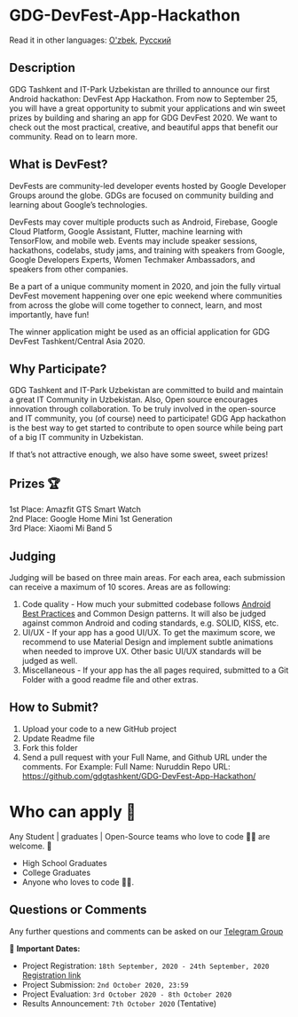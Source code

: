 # GDG-DevFest-App-Hackathon
Read it in other languages: [O'zbek](./Readme.uz.md), [Русский](./Readme.ru.md)

## Description
GDG Tashkent and IT-Park Uzbekistan are thrilled to announce our first Android hackathon: DevFest App Hackathon. From now to September 25, you will have a great opportunity to submit your applications and win sweet prizes by building and sharing an app for GDG DevFest 2020. We want to check out the most practical, creative, and beautiful apps that benefit our community. Read on to learn more. 

## What is DevFest?
DevFests are community-led developer events hosted by Google Developer Groups around the globe. GDGs are focused on community building and learning about Google’s technologies. 

DevFests may cover multiple products such as Android, Firebase, Google Cloud Platform, Google Assistant, Flutter, machine learning with TensorFlow, and mobile web. Events may include speaker sessions, hackathons, codelabs, study jams, and training with speakers from Google, Google Developers Experts, Women Techmaker Ambassadors, and speakers from other companies.

Be a part of a unique community moment in 2020, and join the fully virtual DevFest movement happening over one epic weekend where communities from across the globe will come together to connect, learn, and most importantly, have fun! 

The winner application might be used as an official application for GDG DevFest Tashkent/Central Asia 2020. 

## Why Participate?
GDG Tashkent and IT-Park Uzbekistan are committed to build and maintain a great IT Community in Uzbekistan. Also, Open source encourages innovation through collaboration. To be truly involved in the open-source and IT community, you (of course) need to participate! GDG App hackathon is the best way to get started to contribute to open source while being part of a big IT community in Uzbekistan. 

If that’s not attractive enough, we also have some sweet, sweet prizes!

## **Prizes** 🏆
1st Place: Amazfit GTS Smart Watch\
2nd Place: Google Home Mini 1st Generation\
3rd Place: Xiaomi Mi Band 5

## Judging
Judging will be based on three main areas. For each area, each submission can receive a maximum of 10 scores. Areas are as following: 
1. Code quality - How much your submitted codebase follows [Android Best Practices](https://developer.android.com/distribute/best-practices) and Common Design patterns. It will also be judged against common Android and coding standards, e.g. SOLID, KISS, etc. 
2. UI/UX - If your app has a good UI/UX. To get the maximum score, we recommend to use Material Design and implement subtle animations when needed to improve UX. Other basic UI/UX standards will be judged as well.
3. Miscellaneous - If your app has the all pages required, submitted to a Git Folder with a good readme file and other extras.

 
## How to Submit?
1. Upload your code to a new GitHub project
2. Update Readme file 
3. Fork this folder
4. Send a pull request with your Full Name, and Github URL under the comments. For Example:
Full Name: Nuruddin
Repo URL: https://github.com/gdgtashkent/GDG-DevFest-App-Hackathon/


# **Who can apply** 📝
Any Student | graduates | Open-Source teams who love to code 👨‍💻 are welcome. 🙏

- High School Graduates
- College Graduates
- Anyone who loves to code 👨‍💻.

## Questions or Comments
Any further questions and comments can be asked on our [Telegram Group](https://t.me/gdgapphackathon)

📆 **Important Dates:**
* Project Registration: `18th September, 2020 - 24th September, 2020` [Registration link](https://forms.gle/H3naG5ZSQvHpoLiW9)
* Project Submission: `2nd October 2020, 23:59`
* Project Evaluation: `3rd October 2020 - 8th October 2020`
* Results Announcement: `7th October 2020` (Tentative)

